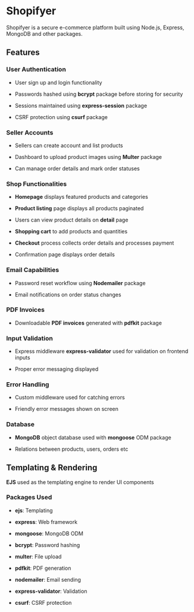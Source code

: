 **Shopifyer**
=============

Shopifyer is a secure e-commerce platform built using Node.js, Express, MongoDB and other packages.

**Features**
------------ 

### **User Authentication**

* User sign up and login functionality

* Passwords hashed using **bcrypt** package before storing for security 

* Sessions maintained using **express-session** package  

* CSRF protection using **csurf** package


### **Seller Accounts**

* Sellers can create account and list products  

* Dashboard to upload product images using **Multer** package

* Can manage order details and mark order statuses


### **Shop Functionalities**  

* **Homepage** displays featured products and categories

* **Product listing** page displays all products paginated  

* Users can view product details on **detail** page  

* **Shopping cart** to add products and quantities   

* **Checkout** process collects order details and processes payment

* Confirmation page displays order details  


### **Email Capabilities**   

* Password reset workflow using **Nodemailer** package  

* Email notifications on order status changes


### **PDF Invoices**  

* Downloadable **PDF invoices** generated with **pdfkit** package 


### **Input Validation**

* Express middleware **express-validator** used for validation on frontend inputs

* Proper error messaging displayed  


### **Error Handling**   

* Custom middleware used for catching errors

* Friendly error messages shown on screen 


### **Database**   

* **MongoDB** object database used with **mongoose** ODM package  

* Relations between products, users, orders etc


**Templating & Rendering**
--------------------------   

**EJS** used as the templating engine to render UI components  

### **Packages Used**  

* **ejs**: Templating   

* **express**: Web framework  

* **mongoose**: MongoDB ODM  

* **bcrypt**: Password hashing   

* **multer**: File upload  

* **pdfkit**: PDF generation    

* **nodemailer**: Email sending  

* **express-validator**: Validation 

* **csurf**: CSRF protection
